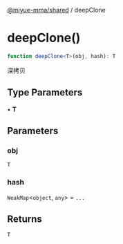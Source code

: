 [@miyue-mma/shared](../index.md) / deepClone

# deepClone()

```ts
function deepClone<T>(obj, hash): T
```

深拷贝

## Type Parameters

• **T**

## Parameters

### obj

`T`

### hash

`WeakMap`\<`object`, `any`\> = `...`

## Returns

`T`
